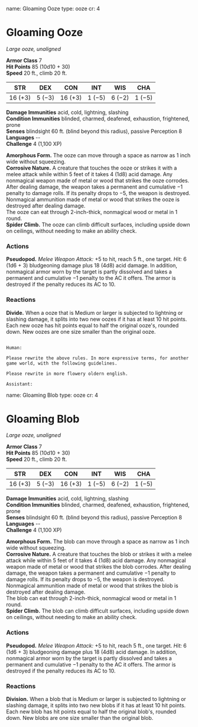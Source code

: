 name: Gloaming Ooze
type: ooze
cr: 4

# Gloaming Ooze 
_Large ooze, unaligned_

**Armor Class** 7    
**Hit Points** 85 (10d10 + 30)    
**Speed** 20 ft., climb 20 ft. 

| STR     | DEX     | CON     | INT     | WIS     | CHA     |
|---------|---------|---------|---------|---------|---------|
| 16 (+3) | 5 (−3)  | 16 (+3) | 1 (−5)  | 6 (−2)  | 1 (−5)  |

**Damage Immunities** acid, cold, lightning, slashing    
**Condition Immunities** blinded, charmed, deafened, exhaustion, frightened, prone    
**Senses** blindsight 60 ft. (blind beyond this radius), passive Perception 8    
**Languages** --    
**Challenge** 4 (1,100 XP) 

**Amorphous Form.** The ooze can move through a space as narrow as 1 inch wide without squeezing.    
**Corrosive Nature.** A creature that touches the ooze or strikes it with a melee attack while within 5 feet of it takes 4 (1d8) acid damage. Any nonmagical weapon made of metal or wood that strikes the ooze corrodes. After dealing damage, the weapon takes a permanent and cumulative −1 penalty to damage rolls. If its penalty drops to −5, the weapon is destroyed. Nonmagical ammunition made of metal or wood that strikes the ooze is destroyed after dealing damage.    
The ooze can eat through 2-inch-thick, nonmagical wood or metal in 1 round.    
**Spider Climb.** The ooze can climb difficult surfaces, including upside down on ceilings, without needing to make an ability check. 

### Actions 
**Pseudopod.** _Melee Weapon Attack:_ +5 to hit, reach 5 ft., one target. _Hit:_ 6 (1d6 + 3) bludgeoning damage plus 18 (4d8) acid damage. In addition, nonmagical armor worn by the target is partly dissolved and takes a permanent and cumulative −1 penalty to the AC it offers. The armor is destroyed if the penalty reduces its AC to 10. 

### Reactions 
**Divide.** When a ooze that is Medium or larger is subjected to lightning or slashing damage, it splits into two new oozes if it has at least 10 hit points. Each new ooze has hit points equal to half the original ooze's, rounded down. New oozes are one size smaller than the original ooze.
```

Human:

Please rewrite the above rules. In more expressive terms, for another game world, with the following guidelines.

Please rewrite in more flowery oldern english.

Assistant:
```
name: Gloaming Blob
type: ooze
cr: 4

# Gloaming Blob 
_Large ooze, unaligned_

**Armor Class** 7    
**Hit Points** 85 (10d10 + 30)    
**Speed** 20 ft., climb 20 ft. 

| STR     | DEX     | CON     | INT     | WIS     | CHA     |
|---------|---------|---------|---------|---------|---------|
| 16 (+3) | 5 (−3)  | 16 (+3) | 1 (−5)  | 6 (−2)  | 1 (−5)  |

**Damage Immunities** acid, cold, lightning, slashing    
**Condition Immunities** blinded, charmed, deafened, exhaustion, frightened, prone    
**Senses** blindsight 60 ft. (blind beyond this radius), passive Perception 8    
**Languages** --    
**Challenge** 4 (1,100 XP) 

**Amorphous Form.** The blob can move through a space as narrow as 1 inch wide without squeezing.    
**Corrosive Nature.** A creature that touches the blob or strikes it with a melee attack while within 5 feet of it takes 4 (1d8) acid damage. Any nonmagical weapon made of metal or wood that strikes the blob corrodes. After dealing damage, the weapon takes a permanent and cumulative −1 penalty to damage rolls. If its penalty drops to −5, the weapon is destroyed. Nonmagical ammunition made of metal or wood that strikes the blob is destroyed after dealing damage.    
The blob can eat through 2-inch-thick, nonmagical wood or metal in 1 round.    
**Spider Climb.** The blob can climb difficult surfaces, including upside down on ceilings, without needing to make an ability check. 

### Actions 
**Pseudopod.** _Melee Weapon Attack:_ +5 to hit, reach 5 ft., one target. _Hit:_ 6 (1d6 + 3) bludgeoning damage plus 18 (4d8) acid damage. In addition, nonmagical armor worn by the target is partly dissolved and takes a permanent and cumulative −1 penalty to the AC it offers. The armor is destroyed if the penalty reduces its AC to 10. 

### Reactions 
**Division.** When a blob that is Medium or larger is subjected to lightning or slashing damage, it splits into two new blobs if it has at least 10 hit points. Each new blob has hit points equal to half the original blob's, rounded down. New blobs are one size smaller than the original blob.
